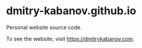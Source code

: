 # dmitry-kabanov.github.io
Personal website source code.

To see the website, visit https://dmitrykabanov.com.
